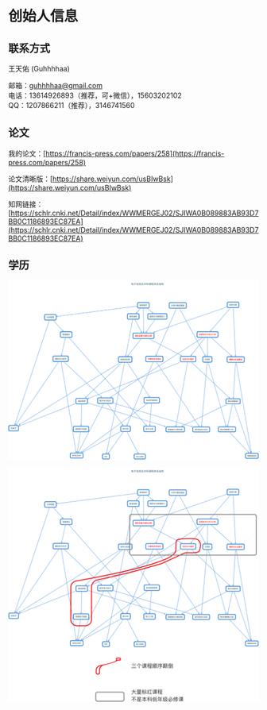 # 创始人信息

## 联系方式

王天佑 \(Guhhhhaa\)

邮箱：guhhhhaa@gmail.com  
电话：13614926893（推荐，可+微信），15603202102  
QQ：1207866211（推荐），3146741560

## 论文

我的论文：[https://francis-press.com/papers/258](https://francis-press.com/papers/258)

论文清晰版：[https://share.weiyun.com/usBIwBsk](https://share.weiyun.com/usBIwBsk)

知网链接：  
[https://schlr.cnki.net/Detail/index/WWMERGEJ02/SJIWA0B089883AB93D7BB0C1186893EC87EA](https://schlr.cnki.net/Detail/index/WWMERGEJ02/SJIWA0B089883AB93D7BB0C1186893EC87EA)

## 学历

![&#x6211;&#x7684;&#x672C;&#x79D1;&#x8BFE;&#x7A0B;](../.gitbook/assets/hua-bei-dian-li-da-xue-dian-zi-ben-ke-ke-cheng-.png)

![&#x6211;&#x7684;&#x672C;&#x79D1;&#x8BFE;&#x7A0B;&#x5B58;&#x5728;&#x95EE;&#x9898;](../.gitbook/assets/ben-ke-ke-cheng-cun-zai-wen-ti-.png)

